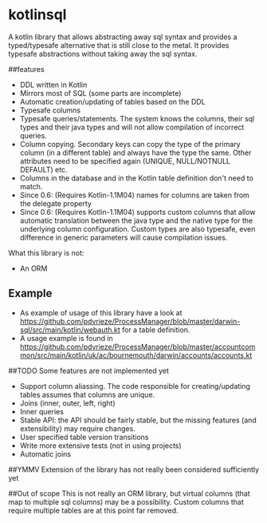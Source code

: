 # kotlinsql
A kotlin library that allows abstracting away sql syntax and provides a typed/typesafe alternative that is still
close to the metal. It provides typesafe abstractions without taking away the sql syntax.

##features
* DDL written in Kotlin
* Mirrors most of SQL (some parts are incomplete)
* Automatic creation/updating of tables based on the DDL
* Typesafe columns
* Typesafe queries/statements. The system knows the columns, their sql types and their java types and will not allow
  compilation of incorrect queries.
* Column copying. Secondary keys can copy the type of the primary column (in a different table) and always have the type the same.
  Other attributes need to be specified again (UNIQUE, NULL/NOTNULL DEFAULT) etc.
* Columns in the database and in the Kotlin table definition don't need to match.
* Since 0.6: (Requires Kotlin-1.1M04) names for columns are taken from the delegate property
* Since 0.6: (Requires Kotlin-1.1M04) supports custom columns that allow automatic translation between the java type and the
  native type for the underlying column configuration. Custom types are also typesafe, even difference in generic parameters will 
  cause compilation issues.

What this library is not:
* An ORM

## Example
* As example of usage of this library have a look at https://github.com/pdvrieze/ProcessManager/blob/master/darwin-sql/src/main/kotlin/webauth.kt for a table definition.
* A usage example is found in https://github.com/pdvrieze/ProcessManager/blob/master/accountcommon/src/main/kotlin/uk/ac/bournemouth/darwin/accounts/accounts.kt

##TODO
Some features are not implemented yet
* Support column aliassing. The code responsible for creating/updating tables assumes that columns are unique.
* Joins (inner, outer, left, right)
* Inner queries
* Stable API: the API should be fairly stable, but the missing features (and extensibility) may require changes.
* User specified table version transitions
* Write more extensive tests (not in using projects)
* Automatic joins

##YMMV
Extension of the library has not really been considered sufficiently yet

##Out of scope
This is not really an ORM library, but virtual columns (that map to multiple sql columns) may be a possibility. Custom columns
that require multiple tables are at this point far removed.
